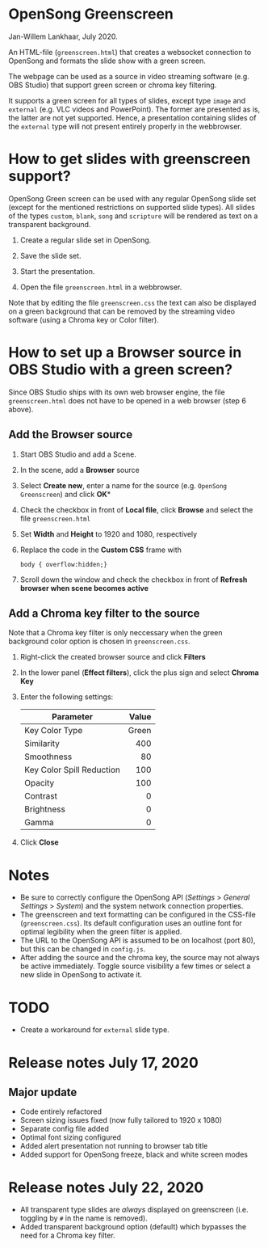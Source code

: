 # OpenSong Greenscreen

Jan-Willem Lankhaar, July 2020.

An HTML-file (`greenscreen.html`) that creates a websocket connection to OpenSong and formats the slide show with a green screen.

The webpage can be used as a source in video streaming software (e.g. OBS Studio) that support green screen or chroma key filtering.

It supports a green screen for all types of slides, except type `image` and `external` (e.g. VLC videos and PowerPoint). The former are presented as is, the latter are not yet supported. Hence, a presentation containing slides of the `external` type will not present entirely properly in the webbrowser.

# How to get slides with greenscreen support?

OpenSong Green screen can be used with any regular OpenSong slide set (except for the mentioned restrictions on supported slide types). All slides of the types `custom`, `blank`, `song` and `scripture` will be rendered as text on a transparent background.

1. Create a regular slide set in OpenSong.

2. Save the slide set.

3. Start the presentation.

4. Open the file `greenscreen.html` in a webbrowser.

Note that by editing the file `greenscreen.css` the text can also be displayed on a green background that can be removed by the streaming video software (using a Chroma key or Color filter).


# How to set up a Browser source in OBS Studio with a green screen?

Since OBS Studio ships with its own web browser engine, the file `greenscreen.html` does not have to be opened in a web browser (step 6 above).

## Add the Browser source

1. Start OBS Studio and add a Scene.

2. In the scene, add a **Browser** source

3. Select **Create new**, enter a name for the source (e.g. `OpenSong Greenscreen`) and click **OK***

4. Check the checkbox in front of **Local file**, click **Browse** and select the file `greenscreen.html`

5. Set **Width** and **Height** to 1920 and 1080, respectively

6. Replace the code in the **Custom CSS** frame with 

    `body { overflow:hidden;}`

7. Scroll down the window and check the checkbox in front of **Refresh browser when scene becomes active** 

## Add a Chroma key filter to the source

Note that a Chroma key filter is only neccessary when the green background color option is chosen in `greenscreen.css`. 

1. Right-click the created browser source and click **Filters**

2. In the lower panel (**Effect filters**), click the plus sign and select **Chroma Key**

3. Enter the following settings:

    | Parameter | Value |
    | --------- | ----: |
    | Key Color Type | Green |
    | Similarity | 400 |
    | Smoothness | 80 |
    | Key Color Spill Reduction | 100 |
    | Opacity | 100 |
    | Contrast | 0 |
    | Brightness | 0 |
    | Gamma | 0 |

4. Click **Close**



# Notes

- Be sure to correctly configure the OpenSong API (*Settings* > *General Settings* > *System*) and the system network connection properties.
- The greenscreen and text formatting can be configured in the CSS-file (`greenscreen.css`). Its default configuration uses an outline font for optimal legibility when the green filter is applied. 
- The URL to the OpenSong API is assumed to be on localhost (port 80), but this can be changed in `config.js`. 
- After adding the source and the chroma key, the source may not always be active immediately. Toggle source visibility a few times or select a new slide in OpenSong to activate it.

# TODO

- Create a workaround for `external` slide type.

# Release notes July 17, 2020

## Major update

- Code entirely refactored
- Screen sizing issues fixed (now fully tailored to 1920 x 1080)
- Separate config file added
- Optimal font sizing configured
- Added alert presentation not running to browser tab title
- Added support for OpenSong freeze, black and white screen modes

# Release notes July 22, 2020

- All transparent type slides are _always_ displayed on greenscreen (i.e. toggling by `#` in the name is removed).
- Added transparent background option (default) which bypasses the need for a Chroma key filter.
